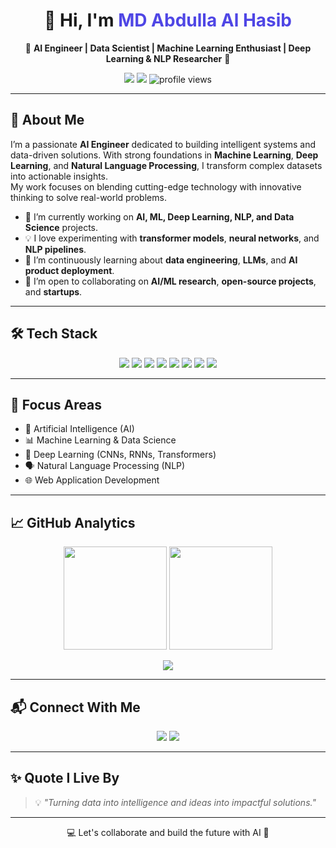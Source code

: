<h1 align="center">👋 Hi, I'm <span style="color:#4F46E5;">MD Abdulla Al Hasib</span></h1>

<p align="center">
  🚀 <b>AI Engineer | Data Scientist | Machine Learning Enthusiast | Deep Learning & NLP Researcher</b> 🚀
</p>

<p align="center">
  <a href="https://www.linkedin.com/in/abdulla-al-hasib/"><img src="https://img.shields.io/badge/LinkedIn-Connect-blue?style=for-the-badge&logo=linkedin"></a>
  <a href="mailto:abdullanabin745@gmail.com"><img src="https://img.shields.io/badge/Email-Contact-red?style=for-the-badge&logo=gmail"></a>
  <img src="https://komarev.com/ghpvc/?username=Abdullahasib&label=Profile%20Views&color=0e75b6&style=for-the-badge" alt="profile views" />
</p>

---

## 🧠 About Me

I’m a passionate **AI Engineer** dedicated to building intelligent systems and data-driven solutions. With strong foundations in **Machine Learning**, **Deep Learning**, and **Natural Language Processing**, I transform complex datasets into actionable insights.  
My work focuses on blending cutting-edge technology with innovative thinking to solve real-world problems.

- 🔭 I’m currently working on **AI, ML, Deep Learning, NLP, and Data Science** projects.  
- 💡 I love experimenting with **transformer models**, **neural networks**, and **NLP pipelines**.  
- 🌱 I’m continuously learning about **data engineering**, **LLMs**, and **AI product deployment**.  
- 🤝 I’m open to collaborating on **AI/ML research**, **open-source projects**, and **startups**.

---

## 🛠️ Tech Stack

<p align="center">
  <img src="https://img.shields.io/badge/Python-3776AB?style=for-the-badge&logo=python&logoColor=white"/>
  <img src="https://img.shields.io/badge/C%23-239120?style=for-the-badge&logo=c-sharp&logoColor=white"/>
  <img src="https://img.shields.io/badge/Java-007396?style=for-the-badge&logo=java&logoColor=white"/>
  <img src="https://img.shields.io/badge/JavaScript-F7DF1E?style=for-the-badge&logo=javascript&logoColor=black"/>
  <img src="https://img.shields.io/badge/PyTorch-EE4C2C?style=for-the-badge&logo=pytorch&logoColor=white"/>
  <img src="https://img.shields.io/badge/TensorFlow-FF6F00?style=for-the-badge&logo=tensorflow&logoColor=white"/>
  <img src="https://img.shields.io/badge/Scikit--learn-F7931E?style=for-the-badge&logo=scikitlearn&logoColor=white"/>
  <img src="https://img.shields.io/badge/Web_Development-4285F4?style=for-the-badge&logo=google-chrome&logoColor=white"/>
</p>

---

## 🚀 Focus Areas

- 🤖 Artificial Intelligence (AI)  
- 📊 Machine Learning & Data Science  
- 🧠 Deep Learning (CNNs, RNNs, Transformers)  
- 🗣️ Natural Language Processing (NLP)  
- 🌐 Web Application Development

---

## 📈 GitHub Analytics

<p align="center">
  <img src="https://github-readme-stats.vercel.app/api?username=Abdullahasib&show_icons=true&theme=tokyonight" height="165"/>
  <img src="https://github-readme-streak-stats.herokuapp.com/?user=Abdullahasib&theme=tokyonight" height="165"/>
</p>

<p align="center">
  <img src="https://github-readme-stats.vercel.app/api/top-langs/?username=Abdullahasib&layout=compact&theme=tokyonight" />
</p>

---

## 📬 Connect With Me

<p align="center">
  <a href="https://www.linkedin.com/in/abdulla-al-hasib/"><img src="https://img.shields.io/badge/LinkedIn-Abdulla%20Al%20Hasib-blue?style=for-the-badge&logo=linkedin"></a>
  <a href="mailto:abdullanabin745@gmail.com"><img src="https://img.shields.io/badge/Email-Contact-red?style=for-the-badge&logo=gmail"></a>
</p>

---

## ✨ Quote I Live By

> 💡 *"Turning data into intelligence and ideas into impactful solutions."*

---

<p align="center">
  💻 Let's collaborate and build the future with AI 🚀  
</p>

